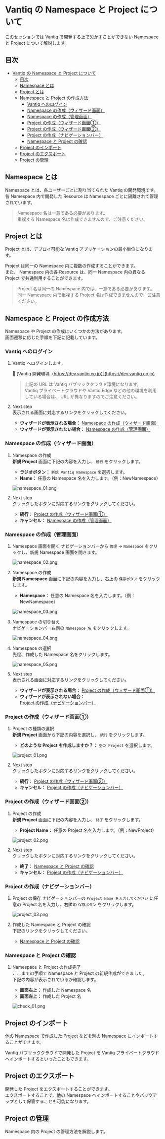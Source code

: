 # Vantiq の Namespace と Project について

このセッションでは Vantiq で開発する上で欠かすことができない Namespace と Project について解説します。

## 目次

- [Vantiq の Namespace と Project について](#vantiq-の-namespace-と-project-について)
  - [目次](#目次)
  - [Namespace とは](#namespace-とは)
  - [Project とは](#project-とは)
  - [Namespace と Project の作成方法](#namespace-と-project-の作成方法)
    - [Vantiq へのログイン](#vantiq-へのログイン)
    - [Namespace の作成（ウィザード画面）](#namespace-の作成ウィザード画面)
    - [Namespace の作成（管理画面）](#namespace-の作成管理画面)
    - [Project の作成（ウィザード画面①）](#project-の作成ウィザード画面)
    - [Project の作成（ウィザード画面②）](#project-の作成ウィザード画面-1)
    - [Project の作成（ナビゲーションバー）](#project-の作成ナビゲーションバー)
    - [Namespace と Project の確認](#namespace-と-project-の確認)
  - [Project のインポート](#project-のインポート)
  - [Project のエクスポート](#project-のエクスポート)
  - [Project の管理](#project-の管理)

## Namespace とは

Namespace とは、各ユーザーごとに割り当てられた Vantiq の開発環境です。  
各 Namespace 内で開発した Resource は Namespace ごとに隔離されて管理されています。  

> Namespace 名は一意である必要があります。  
> 重複する Namespace 名は作成できませんので、ご注意ください。  

## Project とは

Project とは、デプロイ可能な Vantiq アプリケーションの最小単位になります。  

Project は同一の Namespace 内に複数の作成することができます。  
また、 Namespace 内の各 Resource は、同一 Namespace 内の異なる Project で共通利用することができます。  

> Project 名は同一の Namespace 内では、一意である必要があります。  
> 同一 Namespace 内で重複する Project 名は作成できませんので、ご注意ください。  

## Namespace と Project の作成方法

Namespace や Project の作成にいくつかの方法があります。  
画面遷移に応じた手順を下記に記載しています。  

### Vantiq へのログイン

1. Vantiq へログインします。  

   :link: [Vantiq 開発環境（https://dev.vantiq.co.jp）](https://dev.vantiq.co.jp)  

   > 上記の URL は Vantiq パブリッククラウド環境になります。  
   > Vantiq プライベートクラウドや Vantiq Edge などの他の環境を利用している場合は、 URL が異なりますのでご注意ください。  

1. Next step  
   表示される画面に対応するリンクをクリックしてください。  

   - **ウィザードが表示される場合：** [Namespace の作成（ウィザード画面）](#namespace-の作成ウィザード画面)
   - **ウィザードが表示されない場合：** [Namespace の作成（管理画面）](#namespace-の作成管理画面)

### Namespace の作成（ウィザード画面）

1. Namespace の作成  
   **新規 Project** 画面に下記の内容を入力し、 `続行` をクリックします。  

   - **ラジオボタン：** `新規 Vantiq Namespace` を選択します。
   - **Name：** 任意の Namespace 名を入力します。（例：NewNamespace）

   ![namespace_01.png](./imgs/namespace_01.png)

1. Next step  
   クリックしたボタンに対応するリンクをクリックしてください。  

   - **続行：** [Project の作成（ウィザード画面①）](#project-の作成ウィザード画面①)
   - **キャンセル：** [Namespace の作成（管理画面）](#namespace-の作成管理画面)

### Namespace の作成（管理画面）

1. Namespace 画面を開く
   ナビゲーションバーから `管理` → `Namespace` をクリックし、新規 Namespace 画面を開きます。  

   ![namespace_02.png](./imgs/namespace_02.png)

1. Namespace の作成  
   **新規 Namespace** 画面に下記の内容を入力し、右上の `保存ボタン` をクリックします。  

   - **Namespace：** 任意の Namespace 名を入力します。（例：NewNamespace）

   ![namespace_03.png](./imgs/namespace_03.png)

1. Namespace の切り替え  
   ナビゲーションバー右側の `Namespace 名` をクリックします。  

   ![namespace_04.png](./imgs/namespace_04.png)

1. Namespace の選択  
   先程、作成した Namespace 名をクリックします。

   ![namespace_05.png](./imgs/namespace_05.png)

1. Next step  
   表示される画面に対応するリンクをクリックしてください。  

   - **ウィザードが表示される場合：** [Project の作成（ウィザード画面①）](#project-の作成ウィザード画面①)
   - **ウィザードが表示されない場合：** [Project の作成（ナビゲーションバー）](#project-の作成ナビゲーションバー)

### Project の作成（ウィザード画面①）

1. Project の種類の選択  
   **新規 Project** 画面から下記の内容を選択し、 `続行` をクリックします。  

   - **どのような Project を作成しますか？：** `空の Project` を選択します。  

   ![project_01.png](./imgs/project_01.png)

1. Next step  
   クリックしたボタンに対応するリンクをクリックしてください。  

   - **続行：** [Project の作成（ウィザード画面②）](#project-の作成ウィザード画面②)
   - **キャンセル：** [Project の作成（ナビゲーションバー）](#project-の作成ナビゲーションバー)

### Project の作成（ウィザード画面②）

1. Project の作成  
   **新規 Project** 画面に下記の内容を入力し、 `終了` をクリックします。  
   - **Project Name：** 任意の Project 名を入力します。（例：NewProject）  

   ![project_02.png](./imgs/project_02.png)

1. Next step  
   クリックしたボタンに対応するリンクをクリックしてください。  

   - **終了：** [Namespace と Project の確認](#namespace-と-project-の確認)
   - **キャンセル：** [Project の作成（ナビゲーションバー）](#project-の作成ナビゲーションバー)

### Project の作成（ナビゲーションバー）

1. Project の保存
   ナビゲーションバーの `Project Name を入力してください` に任意の Project 名を入力し、右隣の `保存ボタン` をクリックします。  

   ![project_03.png](./imgs/project_03.png)

1. 作成した Namespace と Project の確認  
   下記のリンクをクリックしてください。

   - [Namespace と Project の確認](#namespace-と-project-の確認)

### Namespace と Project の確認

1. Namespace と Project の作成完了  
   ここまでの手順で Namespace と Project の新規作成ができました。  
   下記の内容が表示されているか確認します。  
   - **画面右上：** 作成した Namespace 名
   - **画面左上：** 作成した Project 名

   ![check_01.png](./imgs/check_01.png)

## Project のインポート

他の Namespace で作成した Project などを別の Namespace にインポートすることができます。  

Vantiq パブリッククラウドで開発した Project を Vantiq プライベートクラウドへインポートするといったこともできます。  

## Project のエクスポート

開発した Project をエクスポートすることができます。  
エクスポートすることで、他の Namespace へインポートすることやバックアップとして保管することも可能になります。  



## Project の管理

Namespace 内の Project の管理方法を解説します。




